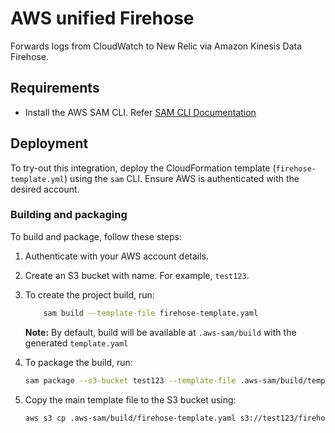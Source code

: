 # AWS unified Firehose

Forwards logs from CloudWatch to New Relic via Amazon Kinesis Data Firehose.

## Requirements

- Install the AWS SAM CLI. Refer [SAM CLI Documentation](https://docs.aws.amazon.com/serverless-application-model/latest/developerguide/serverless-sam-cli-install.html)

## Deployment

To try-out this integration, deploy the CloudFormation template (`firehose-template.yml`) using the `sam` CLI. Ensure AWS is authenticated with the desired account.


### Building and packaging

To build and package, follow these steps:

1. Authenticate with your AWS account details.
2. Create an S3 bucket with name. For example, `test123`.
3. To create the project build, run:

    ```sh
        sam build --template-file firehose-template.yaml
    ```

     **Note:** By default, build will be available at `.aws-sam/build` with the generated `template.yaml`

4. To package the build, run:

    ```sh
    sam package --s3-bucket test123 --template-file .aws-sam/build/template.yaml --output-template-file firehose-template.yaml --region us-east-2
    ```

5. Copy the main template file to the S3 bucket using:

    ```sh
    aws s3 cp .aws-sam/build/firehose-template.yaml s3://test123/firehose-template.yaml
    ```